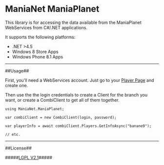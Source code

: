 ManiaNet ManiaPlanet
====================

This library is for accessing the data available from the ManiaPlanet WebServices from C#/.NET applications.

It supports the following platforms:

* .NET >4.5
* Windows 8 Store Apps
* Windows Phone 8.1 Apps

--------------------------------------------------------------------------------------------------------------------------------

##Usage##

First, you'll need a WebServices account. Just go to your [Player Page](https://player.maniaplanet.com/webservices) and create one.

Then use the the login credentials to create a Client for the branch you want, or create a CombiClient to get all of them together.

``` CSharp
using ManiaNet.ManiaPlanet;

var combiClient = new CombiClient(login, password);

var playerInfo = await combiClient.Players.GetInfoAsync("banane9");

// etc.
```

--------------------------------------------------------------------------------------------------------------------------------

##License##

#####[LGPL V2.1](https://github.com/Banane9/ManiaNet/blob/master/LICENSE.md)#####
